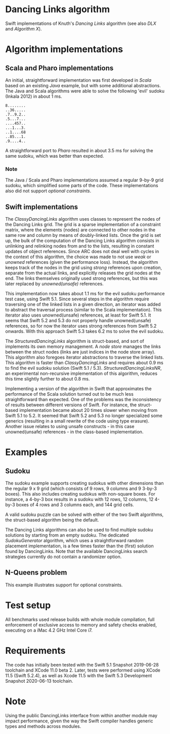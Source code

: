 # Dancing Links algorithm

Swift implementations of Knuth's *Dancing Links* algorithm (see also *DLX* and *Algorithm X*).

# Algorithm implementations

## Scala and Pharo implementations

An initial, straightforward implementation was first developed in *Scala* based on an existing *Java* example, but with some additional abstractions. The Java and Scala algorithms were able to solve the following 'evil' sudoku (Inkala 2012) in about 1 ms.

    8........
    ..36.....
    .7..9.2..
    .5...7...
    ....457..
    ...1...3.
    ..1....68
    ..85...1.
    .9....4..

A straightforward port to *Pharo* resulted in about 3.5 ms for solving the same sudoku, which was better than expected.

### Note

The Java / Scala and Pharo implementations assumed a regular 9-by-9 grid sudoku, which simplified some parts of the code. These implementations also did not support *optional constraints*.

## Swift implementations

The *ClassyDancingLinks* algorithm uses classes to represent the nodes of the Dancing Links grid. The grid is a sparse implementation of a constraint matrix, where the elements (nodes) are connected to other nodes in the same row and column by means of doubly-linked lists. Once the grid is set up, the bulk of the computation of the Dancing Links algorithm consists in unlinking and relinking nodes from and to the lists, resulting in constant updates of object references. Since ARC does not deal well with cycles in the context of this algorithm, the choice was made to not use *weak* or *unowned* references (given the performance loss). Instead, the algorithm keeps track of the nodes in the grid using *strong* references upon creation, separate from the actual links, and explicitly releases the grid nodes at the end. The links themselves originally used strong references, but this was later replaced by *unowned(unsafe)* references.

This implementation now takes about 1.1 ms for the evil sudoku performance test case, using Swift 5.1. Since several steps in the algorithm require traversing one of the linked lists in a given direction, an iterator was added to abstract the traversal process (similar to the Scala implementation). This iterator also uses unowned(unsafe) references, at least for Swift 5.1. It seems that Swift 5.2 and 5.3 do not properly handle unowned(unsafe) references, so for now the iterator uses strong references from Swift 5.2 onwards. With this approach Swift 5.3 takes 6.2 ms to solve the evil sudoku.

The *StructuredDancingLinks* algorithm is struct-based, and sort of implements its own memory management. A *node store* manages the links between the struct nodes (links are just indices in the node store array). This algorithm also foregoes iterator abstractions to traverse the linked lists. This algorithm is faster than *ClassyDancingLinks* and requires about 0.9 ms to find the evil sudoku solution (Swift 5.1 / 5.3). *StructuredDancingLinksNR*, an experimental non-recursive implementation of this algorithm, reduces this time slightly further to about 0.8 ms.

Implementing a version of the algorithm in Swift that approximates the performance of the Scala solution turned out to be much less straightforward than expected. One of the problems was the inconsistency of results between different versions of Swift. For instance, the struct-based implementation became about 20 times slower when moving from Swift 5.1 to 5.2. It seemed that Swift 5.2 and 5.3 no longer specialized some generics (resulting in a small rewrite of the code using type erasure). Another issue relates to using unsafe constructs - in this case unowned(unsafe) references - in the class-based implementation.

# Examples

## Sudoku

The sudoku example supports creating sudokus with other dimensions than the regular 9 x 9 grid (which consists of 9 rows, 9 columns and 9 3-by-3 boxes). This also includes creating sudokus with non-square boxes. For instance, a 4-by-3 box results in a sudoku with 12 rows, 12 columns, 12 4-by-3 boxes of 4 rows and 3 columns each, and 144 grid cells.

A valid sudoku puzzle can be solved with either of the two Swift algorithms, the struct-based algorithm being the default.

The Dancing Links algorithms can also be used to find multiple sudoku solutions by starting from an empty sudoku. The dedicated *SudokuGenerator* algorithm, which uses a straightforward random placement implementation, is a few times faster than the (first) solution found by DancingLinks. Note that the available DancingLinks search strategies currently do not contain a randomizer option.

## N-Queens problem

This example illustrates support for optional constraints.

# Test setup

All benchmarks used release builds with whole module compilation, full enforcement of exclusive access to memory and safety checks enabled, executing on a iMac 4.2 GHz Intel Core i7.

# Requirements

The code has initially been tested with the Swift 5.1 Snapshot 2019-06-28 toolchain and XCode 11.0 beta 2. Later, tests were performed using XCode 11.5 (Swift 5.2.4), as well as Xcode 11.5 with the Swift 5.3 Development Snapshot 2020-06-13 toolchain.

# Note

Using the public DancingLinks interface from within another module may impact performance, given the way the Swift compiler handles generic types and methods across modules.
